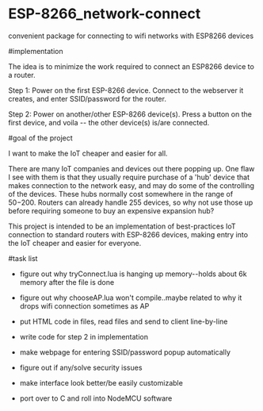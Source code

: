 # **ESP-8266_network-connect**
convenient package for connecting to wifi networks with ESP8266 devices


#implementation

The idea is to minimize the work required to connect an ESP8266 device to a router.

Step 1:  Power on the first ESP-8266 device.  Connect to the webserver it creates, and enter 
SSID/password for the router.

Step 2:  Power on another/other ESP-8266 device(s).  Press a button on the first device, and 
voila -- the other device(s) is/are connected.

#goal of the project

I want to make the IoT cheaper and easier for all.

There are many IoT companies and devices out there popping up.  One flaw I see with them 
is that they usually require purchase of a 'hub' device that makes connection to the 
network easy, and may do some of the controlling of the devices.  These hubs normally cost 
somewhere in the range of $50-$200.  Routers can already handle 255 devices, so why 
not use those up before requiring someone to buy an expensive expansion hub?

This project is intended to be an implementation of best-practices IoT connection 
to standard routers with ESP-8266 devices, making entry into the IoT cheaper and 
easier for everyone.

#task list

* figure out why tryConnect.lua is hanging up memory--holds about 6k memory after the file is done

* figure out why chooseAP.lua won't compile..maybe related to why it drops wifi connection sometimes as AP

* put HTML code in files, read files and send to client line-by-line

* write code for step 2 in implementation

* make webpage for entering SSID/password popup automatically

* figure out if any/solve security issues

* make interface look better/be easily customizable

* port over to C and roll into NodeMCU software